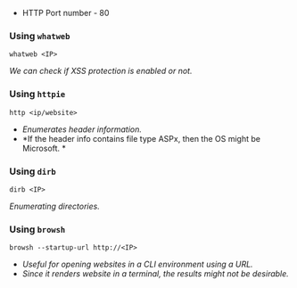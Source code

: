 
- HTTP Port number - 80

### Using `whatweb`

```
whatweb <IP>
```

*We can check if XSS protection is enabled or not.*

### Using `httpie`

```
http <ip/website> 
```

- *Enumerates header information.*
- *If the header info contains file type ASPx, then the OS might be Microsoft. *

### Using `dirb`

```
dirb <IP>
```

*Enumerating directories.*

### Using `browsh`

```
browsh --startup-url http://<IP>
```

- *Useful for opening websites in a CLI environment using a URL.*
- *Since it renders website in a terminal, the results might not be desirable.*
